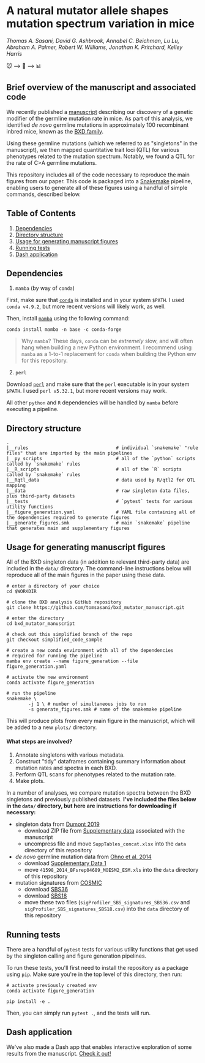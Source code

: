 # A natural mutator allele shapes mutation spectrum variation in mice

*Thomas A. Sasani, David G. Ashbrook, Annabel C. Beichman, Lu Lu, Abraham A. Palmer, Robert W. Williams, Jonathan K. Pritchard, Kelley Harris*

:mouse: --> :dna: --> :bar_chart:

## Brief overview of the manuscript and associated code

We recently published a [manuscript](https://www.biorxiv.org/content/10.1101/2021.03.12.435196v1) describing our discovery of a genetic modifier of the germline mutation rate in mice. As part of this analysis, we identified *de novo* germline mutations in approximately 100 recombinant inbred mice, known as the [BXD family](https://www.cell.com/cell-systems/fulltext/S2405-4712(20)30503-2?_returnURL=https%3A%2F%2Flinkinghub.elsevier.com%2Fretrieve%2Fpii%2FS2405471220305032%3Fshowall%3Dtrue).

Using these germline mutations (which we referred to as "singletons" in the manuscript), we then mapped quantitative trait loci (QTL) for various phenotypes related to the mutation spectrum. Notably, we found a QTL for the rate of C>A germline mutations. 

This repository includes all of the code necessary to reproduce the main figures from our paper. This code is packaged into a [Snakemake](https://snakemake.readthedocs.io/en/stable/) pipeline, enabling users to generate all of these figures using a handful of simple commands, described below. 

## Table of Contents

1. [Dependencies](#dependencies)
2. [Directory structure](#directory-structure)
3. [Usage for generating manuscript figures](#usage-for-generating-manuscript-figures)
4. [Running tests](#running-tests)
5. [Dash application](#dash-application)

## Dependencies

1. `mamba` (by way of `conda`)

First, make sure that [`conda`](https://docs.conda.io/en/latest/) is installed and in your system `$PATH`. I used `conda v4.9.2`, but more recent versions will likely work, as well. 

Then, install [`mamba`](https://github.com/mamba-org/mamba) using the following command:

```
conda install mamba -n base -c conda-forge
```

> Why `mamba`?
> These days, `conda` can be *extremely* slow, and will often hang when building a new Python environment. I recommend using `mamba` as a 1-to-1 replacement for `conda` when building the Python env for this repository.

2. `perl`

Download [`perl`](https://www.perl.org) and make sure that the `perl` executable is in your system `$PATH`. I used `perl v5.32.1`, but more recent versions may work.

All other `python` and `R` dependencies will be handled by `mamba` before executing a pipeline. 

## Directory structure
```
.
|__rules                                # individual `snakemake` "rule files" that are imported by the main pipelines
|__py_scripts                           # all of the `python` scripts called by `snakemake` rules
|__R_scripts                            # all of the `R` scripts called by `snakemake` rules
|__Rqtl_data                            # data used by R/qtl2 for QTL mapping
|__data                                 # raw singleton data files, plus third-party datasets
|__tests                                # `pytest` tests for various utility functions
|__figure_generation.yaml               # YAML file containing all of the dependencies required to generate figures
|__generate_figures.smk                 # main `snakemake` pipeline that generates main and supplementary figures
```
## Usage for generating manuscript figures

All of the BXD singleton data (in addition to relevant third-party data) are included in the `data/` directory. The command-line instructions below will reproduce all of the main figures in the paper using these data.

```
# enter a directory of your choice
cd $WORKDIR

# clone the BXD analysis GitHub repository
git clone https://github.com/tomsasani/bxd_mutator_manuscript.git

# enter the directory
cd bxd_mutator_manuscript

# check out this simplified branch of the repo
git checkout simplified_code_sample

# create a new conda environment with all of the dependencies
# required for running the pipeline
mamba env create --name figure_generation --file figure_generation.yaml

# activate the new environment
conda activate figure_generation

# run the pipeline
snakemake \
        -j 1 \ # number of simultaneous jobs to run
        -s generate_figures.smk # name of the snakemake pipeline
```

This will produce plots from every main figure in the manuscript, which will be added to a new `plots/` directory.

#### What steps are involved?

1) Annotate singletons with various metadata.
2) Construct "tidy" dataframes containing summary information about mutation rates and spectra in each BXD.
3) Perform QTL scans for phenotypes related to the mutation rate.
4) Make plots.

In a number of analyses, we compare mutation spectra between the BXD singletons and previously published datasets. **I've included the files below in the `data/` directory, but here are instructions for downloading if necessary:** 

* singleton data from [Dumont 2019](https://academic.oup.com/mbe/article/36/5/865/5315518)
    * download ZIP file from [Supplementary data](https://oup.silverchair-cdn.com/oup/backfile/Content_public/Journal/mbe/36/5/10.1093_molbev_msz026/2/msz026_supp.zip?Expires=1616302324&Signature=u8neUFiV~0aBABDNG-ZPeMwd~usDZPmIO5TVjLHqKVcjHXrUWBm7MnR1ZJpSkMmDmQhMGrcdK~G7hySKLp79xgpQnj-SCFD09Hj7e9uCi9oYvVT-guMav1JY6qEMzSCubzlChpHfItUKJt15lXbxmuT2FxTibIs2gSrXvHCexmwGLxQYCoIAZJHY1nOjOfSDDlIejE-aGrPFozB86PXTZz~uM9JuAnmfZ5wmARxwuEzOHMfYZWh7WnWzeXEaNwKqYzrYHYDhej5sq~LSOfsQTzSPI-nrtn~KOV7x9ckk0RzqJ0kIhmF0uBLMkF8grDXTTRTHEjYV1dBALvxO1ZMVmA__&Key-Pair-Id=APKAIE5G5CRDK6RD3PGA) associated with the manuscript
    * uncompress file and move `SuppTables_concat.xlsx` into the `data` directory of this repository
* *de novo* germline mutation data from [Ohno et al. 2014](https://www.nature.com/articles/srep04689)
    * download [Supplementary Data 1](https://static-content.springer.com/esm/art%3A10.1038%2Fsrep04689/MediaObjects/41598_2014_BFsrep04689_MOESM2_ESM.xls)
    * move `41598_2014_BFsrep04689_MOESM2_ESM.xls` into the `data` directory of this repository
* mutation signatures from [COSMIC](https://cancer.sanger.ac.uk/cosmic)
    * download [SBS36](https://cancer.sanger.ac.uk/sigs-assets-20/SBS_vignettes/sigProfiler_SBS_signatures_SBS36.csv)
    * download [SBS18](https://cancer.sanger.ac.uk/sigs-assets-20/SBS_vignettes/sigProfiler_SBS_signatures_SBS18.csv)
    * move these two files (`sigProfiler_SBS_signatures_SBS36.csv` and `sigProfiler_SBS_signatures_SBS18.csv`) into the `data` directory of this repository

## Running tests

There are a handful of `pytest` tests for various utility functions that get used by the singleton calling and figure generation pipelines. 

To run these tests, you'll first need to install the repository as a package using `pip`. Make sure you're in the top level of this directory, then run:

```
# activate previously created env
conda activate figure_generation

pip install -e .
```

Then, you can simply run `pytest .`, and the tests will run.

## Dash application

We've also made a Dash app that enables interactive exploration of some results from the manuscript. [Check it out!](https://bxd-mutator-exploration.herokuapp.com)
